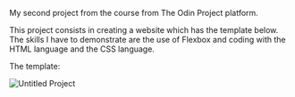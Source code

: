 My second project from the course from The Odin Project platform.

This project consists in creating a website which has the template below. The skills I have to demonstrate are the use of Flexbox and coding with the HTML language and the CSS language.

The template:

![Untitled Project](https://github.com/RalucaDavid/PetCaringHub/assets/117584603/ed725eb7-5eee-4969-8687-e047c334fda2)



